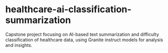 # healthcare-ai-classification-summarization
Capstone project focusing on AI-based text summarization and difficulty classification of healthcare data, using Granite instruct models for analysis and insights.
